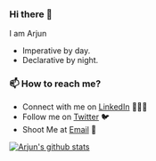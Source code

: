 ### Hi there 👋

I am Arjun

- Imperative by day.
- Declarative by night.

### 📫 How to reach me?

 - Connect with me on [LinkedIn](https://www.linkedin.com/in/arjun-manoj-3265a410b/) 👨🏻‍💻
 - Follow me on [Twitter](https://twitter.com/IAmArjunM) 🐦
 - Shoot Me at [Email](mailto:arjunnmanoj1995@gmail.com) 💌

<a href="">
  <img align="center" src="https://github-readme-stats.vercel.app/api?username=iamarjun&count_private=true&show_icons=true&theme=light" alt="Arjun's github stats" />
</a>
